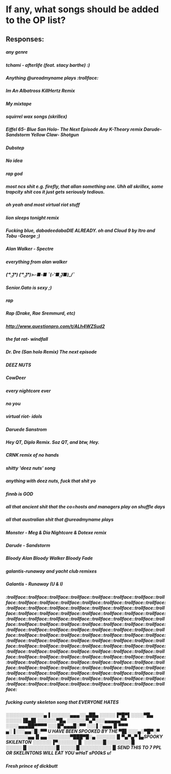 # If any, what songs should be added to the OP list?

## Responses:

##### any genre

##### tchami - afterlife (feat. stacy barthe) :)

##### Anything @ureadmyname plays :trollface:

##### Im An Albatross KillHertz Remix

##### My mixtape

##### squirrel wax songs (skrillex)

##### Eiffel 65- Blue San Holo- The Next Episode Any K-Theory remix Darude- Sandstorm Yellow Claw- Shotgun

##### Dubstep

##### No idea

##### rap god

##### most ncs shit e.g. firefly, that allan something one. Uhh all skrillex, some trapcity shit cos it just gets seriously tedious.

##### oh yeah and most virtual riot stuff

##### lion sleeps tonight remix

##### Fucking blue, dabadeedabaDIE ALREADY. oh and Cloud 9 by Itro and Tobu -George ;)

##### Alan Walker - Spectre

##### everything from alan walker

##### ( ͝° ͜ʖ͡°) ( ͝° ͜ʖ͡°)>⌐■-■ ¯\(⌐ ͝■ ͜ʖ͡■)_/¯

##### Senior.Gato is sexy ;)

##### rap

##### Rap (Drake, Rae Sremmurd, etc)

##### http://www.questionpro.com/t/ALh4WZSud2

##### the fat rat- windfall

##### Dr. Dre (San holo Remix) The next episode

##### DEEZ NUTS

##### CowDeer

##### every nightcore ever

##### no you

##### virtual riot- idols

##### Daruede Sanstrom

##### Hey QT, Diplo Remix. Soz QT, and btw, Hey.

##### CRNK remix of no hands

##### shitty 'deez nuts' song

##### anything with deez nuts, fuck that shit yo

##### finnb is GOD

##### all that ancient shit that the co=hosts and managers play on shuffle days

##### all that australian shit that @ureadmyname plays

##### Monster - Meg & Dia Nightcore & Dotexe remix

##### Darude - Sandstorm

##### Bloody Alan Bloody Walker Bloody Fade

##### galantis-runaway and yacht club remixes

##### Galantis - Runaway (U & I)

##### :trollface::trollface::trollface::trollface::trollface::trollface::trollface::trollface::trollface::trollface::trollface::trollface::trollface::trollface::trollface::trollface::trollface::trollface::trollface::trollface::trollface::trollface::trollface::trollface::trollface::trollface::trollface::trollface::trollface::trollface::trollface::trollface::trollface::trollface::trollface::trollface::trollface::trollface::trollface::trollface::trollface::trollface::trollface::trollface::trollface::trollface::trollface::trollface::trollface::trollface::trollface::trollface::trollface::trollface::trollface::trollface::trollface::trollface::trollface::trollface::trollface::trollface::trollface::trollface::trollface::trollface::trollface::trollface::trollface::trollface::trollface::trollface::trollface::trollface::trollface::trollface::trollface::trollface::trollface::trollface::trollface::trollface::trollface::trollface::trollface::trollface::trollface::trollface::trollface::trollface::trollface::trollface::trollface::trollface::trollface::trollface::trollface::trollface::trollface::trollface::trollface::trollface::trollface::trollface::trollface::trollface::trollface::trollface::trollface::trollface::trollface::trollface::trollface::trollface::trollface::trollface::trollface::trollface::trollface::trollface::trollface::trollface::trollface::trollface::trollface::trollface::trollface::trollface:

##### fucking cunty skeleton song that EVERYONE HATES

##### ░░░░░░░░░░░░▄▐ ░░░░░░▄▄▄░░▄██▄ ░░░░░▐▀█▀▌░░░░▀█▄ ░░░░░▐█▄█▌░░░░░░▀█▄ ░░░░░░▀▄▀░░░▄▄▄▄▄▀▀ ░░░░▄▄▄██▀▀▀▀ ░░░█▀▄▄▄█░▀▀ ░░░▌░▄▄▄▐▌▀▀▀ ▄░▐░░░▄▄░█░▀▀ U HAVE BEEN SPOOKED BY THE ▀█▌░░░▄░▀█▀░▀ ░░░░░░░▄▄▐▌▄▄ ░░░░░░░▀███▀█░▄ ░░░░░░▐▌▀▄▀▄▀▐▄SPOOKY SKILENTON ░░░░░░▐▀░░░░░░▐▌ ░░░░░░█░░░░░░░░█ ░░░░░▐▌░░░░░░░░░█ ░░░░░█░░░░░░░░░░▐▌SEND THIS TO 7 PPL OR SKELINTONS WILL EAT YOU wHaT sP00kS u!​

##### Fresh prince of dickbutt

